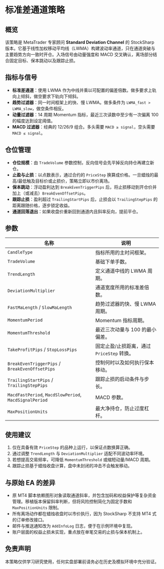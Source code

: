 # 标准差通道策略

## 概览
该策略是 MetaTrader 专家顾问 **Standard Deviation Channel** 的 StockSharp 版本。它基于线性加权移动平均线（LWMA）构建波动率通道，只在通道突破与主要趋势方向一致时开仓。入场信号由动量强度和 MACD 交叉确认，离场部分结合固定目标、保本跳动以及跟踪止损。

## 指标与信号
- **标准差通道**：使用 LWMA 作为中线并乘以可配置的偏差倍数。做多要求上轨向上倾斜，做空要求下轨向下倾斜。
- **趋势过滤器**：同一时间框架上的快、慢 LWMA。做多条件为 `LWMA_fast > LWMA_slow`，做空条件相反。
- **动量过滤器**：14 周期 Momentum 指标，最近三次读数中至少有一次偏离 100 的幅度达到设定阈值。
- **MACD 过滤器**：经典的 12/26/9 组合。多头需要 `MACD ≥ signal`，空头需要 `MACD ≤ signal`。

## 仓位管理
- **仓位规模**：由 `TradeVolume` 参数控制，反向信号会先平掉反向持仓再建立新仓。
- **止盈与止损**：以点数表示，通过合约的 `PriceStep` 换算成价格。一旦蜡烛的最高/最低触及目标价或止损价，策略立即以市价离场。
- **保本跳动**：浮动盈利达到 `BreakEvenTriggerPips` 后，将止损移动到开仓价并加上（或减去）`BreakEvenOffsetPips`。
- **跟踪止损**：盈利超过 `TrailingStartPips` 后，止损会以 `TrailingStepPips` 的距离跟随价格，逐步锁定收益。
- **通道回落退出**：如果收盘价重新回到通道内且斜率反向，提前平仓。

## 参数
| 名称 | 说明 |
| --- | --- |
| `CandleType` | 指标所用的主时间框架。 |
| `TradeVolume` | 基础下单手数。 |
| `TrendLength` | 定义通道中线的 LWMA 周期。 |
| `DeviationMultiplier` | 通道宽度所用的标准差倍数。 |
| `FastMaLength` / `SlowMaLength` | 趋势过滤器的快、慢 LWMA 周期。 |
| `MomentumPeriod` | Momentum 指标周期。 |
| `MomentumThreshold` | 最近三次动量与 100 的最小偏差。 |
| `TakeProfitPips` / `StopLossPips` | 固定止盈/止损距离，通过 `PriceStep` 转换。 |
| `BreakEvenTriggerPips` / `BreakEvenOffsetPips` | 控制何时以及如何执行保本移动。 |
| `TrailingStartPips` / `TrailingStepPips` | 跟踪止损的启动条件与步长。 |
| `MacdFastPeriod`, `MacdSlowPeriod`, `MacdSignalPeriod` | MACD 参数。 |
| `MaxPositionUnits` | 最大净持仓，防止过度杠杆。 |

## 使用建议
1. 仅在具备有效 `PriceStep` 的品种上运行，以保证点数换算正确。
2. 通过调整 `TrendLength` 与 `DeviationMultiplier` 适配不同波动率环境。
3. 若想提高交易频率，可降低 `MomentumThreshold` 或缩短动量/MACD 周期。
4. 跟踪止损基于蜡烛收盘计算，盘中未封闭的冲击不会触发移动。

## 与原始 EA 的差异
- 原 MT4 脚本依赖图形对象读取通道斜率，并包含加码和权益保护等复杂资金管理。移植版本保留斜率判断，但将风险控制简化为固定手数和 `MaxPositionUnits` 限制。
- 所有离场动作都在蜡烛收盘时以市价执行，因为 StockSharp 不支持 MT4 式的订单修改接口。
- 邮件与推送通知改为 `AddInfoLog` 日志，便于在示例环境中复现。
- 账户层面的权益止损未实现，重点放在单笔交易的止损与保本机制上。

## 免责声明
本策略仅供学习研究使用，任何实盘部署前请务必在历史及模拟环境中充分验证。
